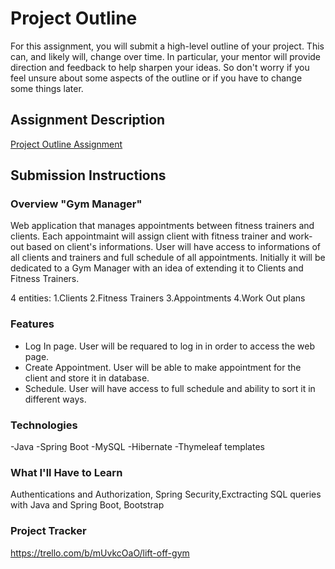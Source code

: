 # Project Outline
For this assignment, you will submit a high-level outline of your project. This can, and likely will, change over time. In particular, your mentor will provide direction and feedback to help sharpen your ideas. So don't worry if you feel unsure about some aspects of the outline or if you have to change some things later.

## Assignment Description
[Project Outline Assignment](https://education.launchcode.org/liftoff/modules/assignments/project-outline)

## Submission Instructions

### Overview "Gym Manager"

Web application that manages appointments between fitness trainers and clients.
Each appointmaint will assign client with fitness trainer and work-out based on client's informations.
User will have access to informations of all clients and trainers and full schedule of all appointments.
Initially it will be dedicated to a Gym Manager with an idea of extending it to Clients and Fitness Trainers.

4 entities:
1.Clients
2.Fitness Trainers
3.Appointments
4.Work Out plans

### Features
- Log In page. User will be requared to log in in order to access the web page.
- Create Appointment. User will be able to make appointment for the client and store it in database.
- Schedule. User will have access to full schedule and ability to sort it in different ways.


### Technologies
-Java
-Spring Boot
-MySQL
-Hibernate
-Thymeleaf templates

### What I'll Have to Learn
Authentications and Authorization, Spring Security,Exctracting SQL queries with Java and Spring Boot, Bootstrap

### Project Tracker
https://trello.com/b/mUvkcOaO/lift-off-gym
